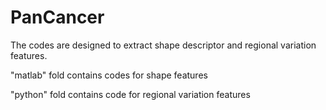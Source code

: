 # PanCancer

The codes are designed to extract shape descriptor and regional variation features.

"matlab" fold contains codes for shape features

"python" fold contains code for regional variation features